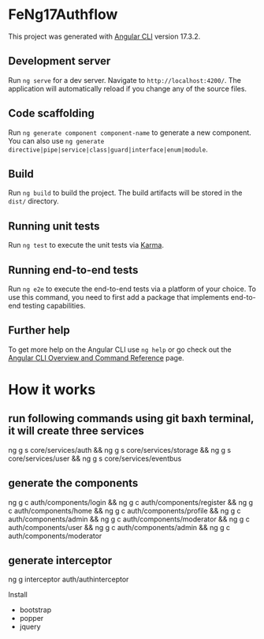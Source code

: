 # FeNg17Authflow

This project was generated with [Angular CLI](https://github.com/angular/angular-cli) version 17.3.2.

## Development server

Run `ng serve` for a dev server. Navigate to `http://localhost:4200/`. The application will automatically reload if you change any of the source files.

## Code scaffolding

Run `ng generate component component-name` to generate a new component. You can also use `ng generate directive|pipe|service|class|guard|interface|enum|module`.

## Build

Run `ng build` to build the project. The build artifacts will be stored in the `dist/` directory.

## Running unit tests

Run `ng test` to execute the unit tests via [Karma](https://karma-runner.github.io).

## Running end-to-end tests

Run `ng e2e` to execute the end-to-end tests via a platform of your choice. To use this command, you need to first add a package that implements end-to-end testing capabilities.

## Further help

To get more help on the Angular CLI use `ng help` or go check out the [Angular CLI Overview and Command Reference](https://angular.io/cli) page.


# How it works

## run following commands using git baxh terminal, it will create three services
ng g s core/services/auth && ng g s core/services/storage && ng g s core/services/user && ng g s core/services/eventbus

## generate the components
ng g c auth/components/login  && ng g c auth/components/register && ng g c auth/components/home && ng g c auth/components/profile && ng g c auth/components/admin && ng g c auth/components/moderator && ng g c auth/components/user && ng g c auth/components/admin && ng g c auth/components/moderator

## generate interceptor
ng g interceptor auth/authinterceptor

Install 
- bootstrap
- popper
- jquery


